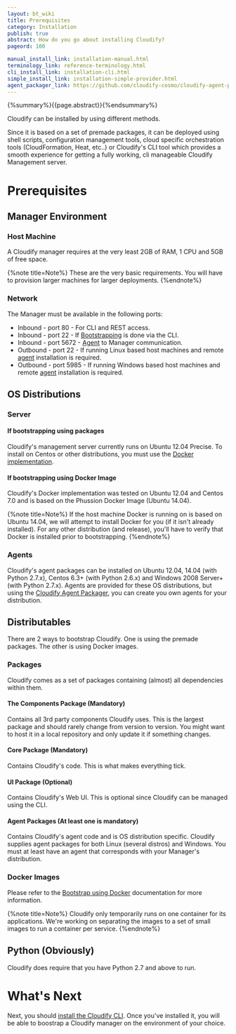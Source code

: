```yaml
---
layout: bt_wiki
title: Prerequisites
category: Installation
publish: true
abstract: How do you go about installing Cloudify?
pageord: 100

manual_install_link: installation-manual.html
terminology_link: reference-terminology.html
cli_install_link: installation-cli.html
simple_install_link: installation-simple-provider.html
agent_packager_link: https://github.com/cloudify-cosmo/cloudify-agent-packager
---
```

{%summary%}{{page.abstract}}{%endsummary%}

Cloudify can be installed by using different methods.

Since it is based on a set of premade packages, it can be deployed using shell scripts, configuration management tools, cloud specific orchestration tools (CloudFormation, Heat, etc..) or Cloudify's CLI tool which provides a smooth experience for getting a fully working, cli manageable Cloudify Management server.

# Prerequisites

## Manager Environment

### Host Machine
A Cloudify manager requires at the very least 2GB of RAM, 1 CPU and 5GB of free space.

{%note title=Note%}
These are the very basic requirements. You will have to provision larger machines for larger deployments.
{%endnote%}

### Network
The Manager must be available in the following ports:

* Inbound - port 80 - For CLI and REST access.
* Inbound - port 22 - If [Bootstrapping]({{page.terminology_link}}#bootstrapping) is done via the CLI.
* Inbound - port 5672 - [Agent]({{page.terminology_link}}#agent) to Manager communication.
* Outbound - port 22 - If running Linux based host machines and remote [agent]({{page.terminology_link}}#agent) installation is required.
* Outbound - port 5985 - If running Windows based host machines and remote [agent]({{page.terminology_link}}#agent) installation is required.

## OS Distributions

### Server

#### If bootstrapping using packages
Cloudify's management server currently runs on Ubuntu 12.04 Precise. To install on Centos or other distributions, you must use the [Docker]() [implementation]().

#### If bootstrapping using Docker Image
Cloudify's Docker implementation was tested on Ubuntu 12.04 and Centos 7.0 and is based on the Phussion Docker Image (Ubuntu 14.04).

{%note title=Note%}
If the host machine Docker is running on is based on Ubuntu 14.04, we will attempt to install Docker for you (if it isn't already installed). For any other distribution (and release), you'll have to verify that Docker is installed prior to bootstrapping.
{%endnote%}

### Agents
Cloudify's agent packages can be installed on Ubuntu 12.04, 14.04 (with Python 2.7.x), Centos 6.3+ (with Python 2.6.x) and Windows 2008 Server+ (with Python 2.7.x).
Agents are provided for these OS distributions, but using the [Cloudify Agent Packager]({{page.agent_packager_link}}), you can create you own agents for your distribution.

## Distributables

There are 2 ways to bootstrap Cloudify. One is using the premade packages. The other is using Docker images.

### Packages
Cloudify comes as a set of packages containing (almost) all dependencies within them.

#### The Components Package (Mandatory)
Contains all 3rd party components Cloudify uses.
This is the largest package and should rarely change from version to version.
You might want to host it in a local repository and only update it if something changes.

#### Core Package (Mandatory)
Contains Cloudify's code.
This is what makes everything tick.

#### UI Package (Optional)
Contains Cloudify's Web UI.
This is optional since Cloudify can be managed using the CLI.

#### Agent Packages (At least one is mandatory)
Contains Cloudify's agent code and is OS distribution specific.
Cloudify supplies agent packages for both Linux (several distros) and Windows.
You must at least have an agent that corresponds with your Manager's distribution.

### Docker Images
Please refer to the [Bootstrap using Docker](installation-bootstrapping.html#bootstrapping-using-docker) documentation for more information.

{%note title=Note%}
Cloudify only temporarily runs on one container for its applications. We're working on separating the images to a set of small images to run a container per service.
{%endnote%}

## Python (Obviously)
Cloudify does require that you have Python 2.7 and above to run.

# What's Next

Next, you should [install the Cloudify CLI](installation-cli.html). Once you've installed it, you will be able to boostrap a Cloudify manager on the environment of your choice.
